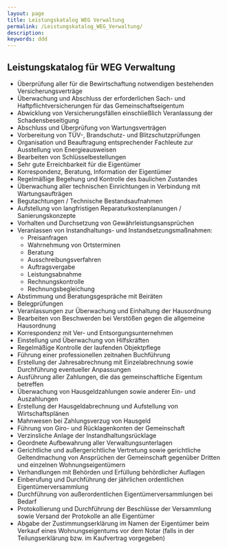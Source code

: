```yaml
---
layout: page
title: Leistungskatalog WEG Verwaltung
permalink: /Leistungskatalog_WEG_Verwaltung/
description: 
keywords: ddd
---
```


## Leistungskatalog für WEG Verwaltung 


- Überprüfung aller für die Bewirtschaftung notwendigen bestehenden Versicherungsverträge  
- Überwachung und Abschluss der erforderlichen Sach- und Haftpflichtversicherungen für das Gemeinschaftseigentum  
- Abwicklung von Versicherungsfällen einschließlich Veranlassung der Schadensbeseitigung  
- Abschluss und Überprüfung von Wartungsverträgen  
- Vorbereitung von TÜV-, Brandschutz- und Blitzschutzprüfungen  
- Organisation und Beauftragung entsprechender Fachleute zur Ausstellung von Energieausweisen  
- Bearbeiten von Schlüsselbestellungen  
- Sehr gute Erreichbarkeit für die Eigentümer  
- Korrespondenz, Beratung, Information der Eigentümer  
- Regelmäßige Begehung und Kontrolle des baulichen Zustandes  
- Überwachung aller technischen Einrichtungen in Verbindung mit Wartungsaufträgen  
- Begutachtungen / Technische Bestandsaufnahmen  
- Aufstellung von langfristigen Reparaturkostenplanungen / Sanierungskonzepte  
- Vorhalten und Durchsetzung von Gewährleistungsansprüchen  
- Veranlassen von Instandhaltungs- und Instandsetzungsmaßnahmen:
  - Preisanfragen  
  - Wahrnehmung von Ortsterminen  
  - Beratung  
  - Ausschreibungsverfahren  
  - Auftragsvergabe  
  - Leistungsabnahme  
  - Rechnungskontrolle  
  - Rechnungsbegleichung  
- Abstimmung und Beratungsgespräche mit Beiräten  
- Belegprüfungen  
- Veranlassungen zur Überwachung und Einhaltung der Hausordnung  
- Bearbeiten von Beschwerden bei Verstößen gegen die allgemeine Hausordnung  
- Korrespondenz mit Ver- und Entsorgungsunternehmen  
- Einstellung und Überwachung von Hilfskräften  
- Regelmäßige Kontrolle der laufenden Objektpflege  
- Führung einer professionellen zeitnahen Buchführung  
- Erstellung der Jahresabrechnung mit Einzelabrechnung sowie Durchführung eventueller Anpassungen  
- Ausführung aller Zahlungen, die das gemeinschaftliche Eigentum betreffen  
- Überwachung von Hausgeldzahlungen sowie anderer Ein- und Auszahlungen  
- Erstellung der Hausgeldabrechnung und Aufstellung von Wirtschaftsplänen  
- Mahnwesen bei Zahlungsverzug von Hausgeld  
- Führung von Giro- und Rücklagenkonten der Gemeinschaft  
- Verzinsliche Anlage der Instandhaltungsrücklage  
- Geordnete Aufbewahrung aller Verwaltungsunterlagen  
- Gerichtliche und außergerichtliche Vertretung sowie gerichtliche Geltendmachung von Ansprüchen der Gemeinschaft gegenüber Dritten und einzelnen Wohnungseigentümern  
- Verhandlungen mit Behörden und Erfüllung behördlicher Auflagen  
- Einberufung und Durchführung der jährlichen ordentlichen Eigentümerversammlung  
- Durchführung von außerordentlichen Eigentümerversammlungen bei Bedarf  
- Protokollierung und Durchführung der Beschlüsse der Versammlung sowie Versand der Protokolle an alle Eigentümer  
- Abgabe der Zustimmungserklärung im Namen der Eigentümer beim Verkauf eines Wohnungseigentums vor dem Notar (falls in der Teilungserklärung bzw. im Kaufvertrag vorgegeben)  
